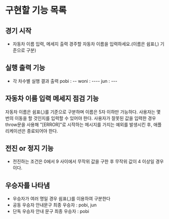 # 구현할 기능 목록

## 경기 시작

- 자동차 이름 입력, 메세지 출력
  경주할 자동차 이름을 입력하세요.(이름은 쉼표(,) 기준으로 구분)

## 실행 출력 기능

- 각 차수별 실행 결과 출력
  pobi : --
  woni : ----
  jun : ---

## 자동차 이름 입력 메세지 점검 기능

자동차 이름은 쉼표(,)를 기준으로 구분하며 이름은 5자 이하만 가능하다.
사용자는 몇 번의 이동을 할 것인지를 입력할 수 있어야 한다.
사용자가 잘못된 값을 입력한 경우 throw문을 사용해 "[ERROR]"로 시작하는 메시지를 가지는 예외를 발생시킨 후, 애플리케이션은 종료되어야 한다.

## 전진 or 정지 기능

- 전진하는 조건은 0에서 9 사이에서 무작위 값을 구한 후 무작위 값이 4 이상일 경우이다.

## 우승자를 나타냄

- 우승자가 여러 명일 경우 쉼표(,)를 이용하여 구분한다
- 공동 우승자 안내문구
  최종 우승자 : pobi, jun
- 단독 우승자 안내 문구
  최종 우승자 : pobi
